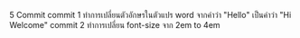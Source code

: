 5 Commit
commit 1 ทำการเปลี่ยนตัวอักษรในตัวแปร word จากคำว่า "Hello" เป็นคำว่า "Hi Welcome"
commit 2 ทำการเปลี่ยน font-size จาก 2em to 4em